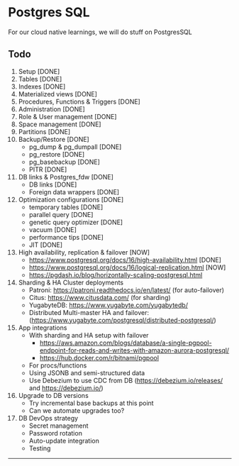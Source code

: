 # Postgres SQL

For our cloud native learnings, we will do stuff on PostgresSQL

## Todo

1. Setup [DONE]
2. Tables [DONE]
3. Indexes [DONE]
4. Materialized views [DONE]
5. Procedures, Functions & Triggers [DONE]
6. Administration [DONE]
7. Role & User management [DONE]
8. Space management [DONE]
9. Partitions [DONE]
10. Backup/Restore [DONE]
    - pg_dump & pg_dumpall [DONE]
    - pg_restore [DONE]
    - pg_basebackup [DONE]
    - PITR [DONE]
11. DB links & Postgres_fdw [DONE]
    - DB links [DONE]
    - Foreign data wrappers [DONE]
12. Optimization configurations [DONE]
    - temporary tables [DONE]
    - parallel query [DONE]
    - genetic query optimizer [DONE]
    - vacuum [DONE]
    - performance tips [DONE]
    - JIT [DONE]
13. High availability, replication & failover [NOW]
    - https://www.postgresql.org/docs/16/high-availability.html [DONE]
    - https://www.postgresql.org/docs/16/logical-replication.html [NOW]
    - https://pgdash.io/blog/horizontally-scaling-postgresql.html
14. Sharding & HA Cluster deployments
    - Patroni: https://patroni.readthedocs.io/en/latest/ (for auto-failover)
    - Citus: https://www.citusdata.com/ (for sharding)
    - YugabyteDB: https://www.yugabyte.com/yugabytedb/
    - Distributed Multi-master HA and failover: (https://www.yugabyte.com/postgresql/distributed-postgresql/)
15. App integrations
    - With sharding and HA setup with failover
      - https://aws.amazon.com/blogs/database/a-single-pgpool-endpoint-for-reads-and-writes-with-amazon-aurora-postgresql/
      - https://hub.docker.com/r/bitnami/pgpool
    - For procs/functions
    - Using JSONB and semi-structured data
    - Use Debezium to use CDC from DB (https://debezium.io/releases/ and https://debezium.io/)
16. Upgrade to DB versions
    - Try incremental base backups at this point
    - Can we automate upgrades too? 
17. DB DevOps strategy
    - Secret management
    - Password rotation
    - Auto-update integration
    - Testing

---

